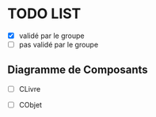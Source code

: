 TODO LIST
=========

- [x] validé par le groupe 
- [ ] pas validé par le groupe 

Diagramme de Composants
-----------------------

- [ ] CLivre
- [ ] CObjet

